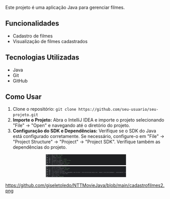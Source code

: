 Este projeto é uma aplicação Java para gerenciar filmes.

## Funcionalidades

- Cadastro de filmes
- Visualização de filmes cadastrados

## Tecnologias Utilizadas

- Java
- Git
- GitHub

## Como Usar

1. Clone o repositório: `git clone https://github.com/seu-usuario/seu-projeto.git` 
2. **Importe o Projeto:** Abra o IntelliJ IDEA e importe o projeto selecionando "File" -> "Open" e navegando até o diretório do projeto.
3. **Configuração do SDK e Dependências:** Verifique se o SDK do Java está configurado corretamente. Se necessário, configure-o em "File" -> "Project Structure" -> "Project" -> "Project SDK". Verifique também as dependências do projeto.

<p align="center">
<img width="50%" src="https://github.com/giseletoledo/NTTMovieJava/blob/main/cadastrofilmes1.png" alt="Terminal cadastrando filmes">
<img width="50%" src="https://github.com/giseletoledo/NTTMovieJava/blob/main/cadastrofilmes2.png" alt="Terminal cadastrando filmes">
</p>



https://github.com/giseletoledo/NTTMovieJava/blob/main/cadastrofilmes2.png
